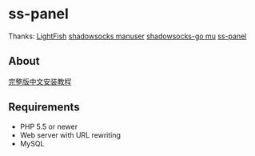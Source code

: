 # ss-panel

Thanks: 
[LightFish](https://github.com/OzCat/LightFish)
[shadowsocks manuser](https://github.com/mengskysama/shadowsocks/tree/manyuser)
[shadowsocks-go mu](https://github.com/orvice/shadowsocks-go/tree/mu)
[ss-panel](https://github.com/orvice/ss-panel)



## About

[完整版中文安装教程](https://github.com/maxidea-com/ss-panel/wiki/v3-Guide)

## Requirements

* PHP 5.5 or newer
* Web server with URL rewriting
* MySQL

